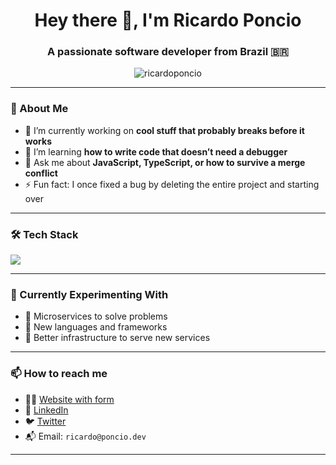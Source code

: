 <h1 align="center">Hey there 👋, I'm Ricardo Poncio</h1>
<h3 align="center">A passionate software developer from Brazil 🇧🇷</h3>

<p align="center">
  <img src="https://komarev.com/ghpvc/?username=ricardoponcio&label=Profile%20views&color=0e75b6&style=flat" alt="ricardoponcio" />
</p>

---

### 🧠 About Me
- 🔭 I’m currently working on **cool stuff that probably breaks before it works**
- 🌱 I’m learning **how to write code that doesn’t need a debugger**
- 💬 Ask me about **JavaScript, TypeScript, or how to survive a merge conflict**
- ⚡ Fun fact: I once fixed a bug by deleting the entire project and starting over

---

### 🛠️ Tech Stack

<p align="left">
  <img src="https://skillicons.dev/icons?i=js,ts,nodejs,react,nextjs,html,css,sass,tailwind,git,github,vscode" />
</p>

---

### 🚧 Currently Experimenting With
- 🧩 Microservices to solve problems  
- 🧠 New languages and frameworks  
- 🔧 Better infrastructure to serve new services

---

### 📫 How to reach me

- 🙋‍♂️ [Website with form](htttps://ricardo.poncio.dev)
- 💼 [LinkedIn](https://www.linkedin.com/in/ricardoponcio/)
- 🐦 [Twitter](https://twitter.com/ricardoponcio)
- 📬 Email: `ricardo@poncio.dev`

---
